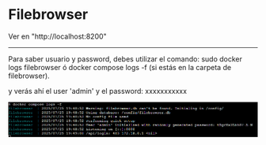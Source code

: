 # Filebrowser

Ver en "http://localhost:8200"

------------------------------
Para saber usuario y password, debes utilizar el comando: sudo docker logs filebrowser ó docker compose logs -f (si estás en la carpeta de filebrowser).

y verás ahí el user 'admin' y el password: xxxxxxxxxxx

![Alt text](https://github.com/jmlcas/filebrowser/blob/main/Screenshot_1.png)



